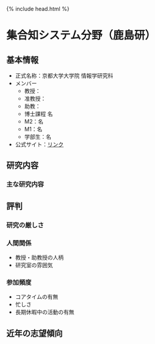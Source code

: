 {% include head.html %}
# 集合知システム分野（鹿島研）
## 基本情報
- 正式名称：京都大学大学院 情報学研究科 
- メンバー
  - 教授：
  - 准教授：
  - 助教：
  - 博士課程 名
  - M2：名
  - M1：名
  - 学部生：名
- 公式サイト：[リンク]()

## 研究内容
### 主な研究内容

## 評判
### 研究の厳しさ
### 人間関係
- 教授・助教授の人柄
- 研究室の雰囲気
### 参加頻度
- コアタイムの有無
- 忙しさ
- 長期休暇中の活動の有無

## 近年の志望傾向